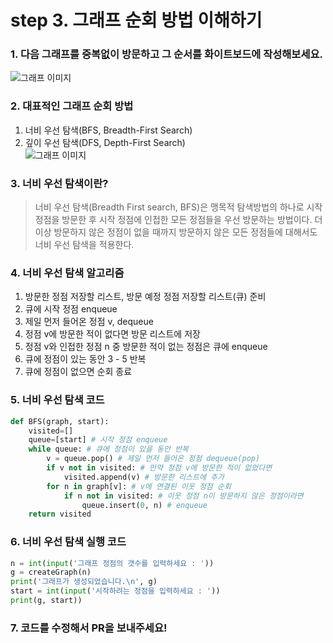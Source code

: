 # step 3. 그래프 순회 방법 이해하기
### 1. 다음 그래프를 중복없이 방문하고 그 순서를 화이트보드에 작성해보세요.
![그래프 이미지](http://cfile223.uf.daum.net/image/2610974C539D5C81021EB7)  

### 2. 대표적인 그래프 순회 방법
1. 너비 우선 탐색(BFS, Breadth-First Search)
2. 깊이 우선 탐색(DFS, Depth-First Search)  
![그래프 이미지](https://t1.daumcdn.net/cfile/tistory/997C3C3E5BD01AF41D)  

### 3. 너비 우선 탐색이란?
> 너비 우선 탐색(Breadth First search, BFS)은 맹목적 탐색방법의 하나로 시작 정점을 방문한 후 시작 정점에 인접한 모든 정점들을 우선 방문하는 방법이다. 더 이상 방문하지 않은 정점이 없을 때까지 방문하지 않은 모든 정점들에 대해서도 너비 우선 탐색을 적용한다. 

### 4. 너비 우선 탐색 알고리즘
1. 방문한 정점 저장할 리스트, 방문 예정 정점 저장할 리스트(큐) 준비
2. 큐에 시작 정점 enqueue
3. 제일 먼저 들어온 정점 v, dequeue
4. 정점 v에 방문한 적이 없다면 방문 리스트에 저장
5. 정점 v와 인접한 정점 n 중 방문한 적이 없는 정점은 큐에 enqueue
6. 큐에 정점이 있는 동안 3 - 5 반복
7. 큐에 정점이 없으면 순회 종료

### 5. 너비 우선 탐색 코드
```python
def BFS(graph, start):
    visited=[]
    queue=[start] # 시작 정점 enqueue
    while queue: # 큐에 정점이 있을 동안 반복
        v = queue.pop() # 제일 먼저 들어온 정점 dequeue(pop)
        if v not in visited: # 만약 정점 v에 방문한 적이 없었다면
            visited.append(v) # 방문한 리스트에 추가
        for n in graph[v]: # v에 연결된 이웃 정점 순회
            if n not in visited: # 이웃 정점 n이 방문하지 않은 정점이라면
                queue.insert(0, n) # enqueue
    return visited
```

### 6. 너비 우선 탐색 실행 코드
```python
n = int(input('그래프 정점의 갯수를 입력하세요 : '))
g = createGraph(n)
print('그래프가 생성되었습니다.\n', g)
start = int(input('시작하려는 정점을 입력하세요 : '))
print(g, start))
```

### 7. 코드를 수정해서 PR을 보내주세요!
